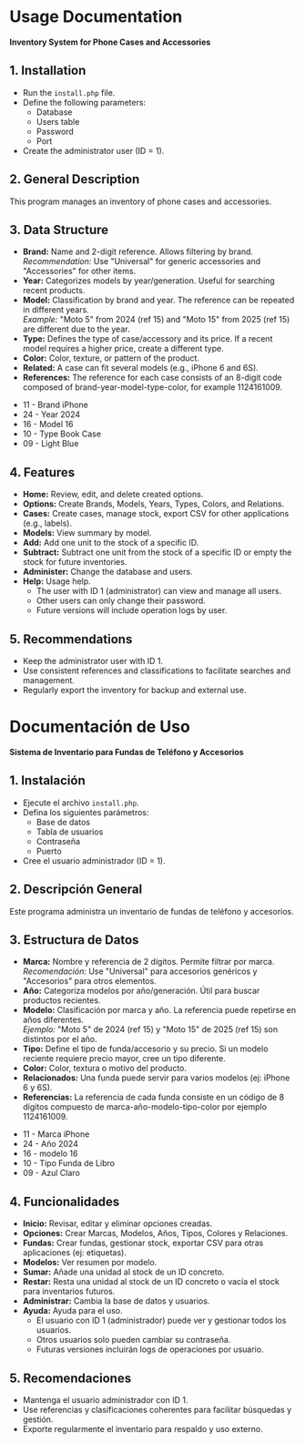 # Usage Documentation

**Inventory System for Phone Cases and Accessories**

## 1. Installation

- Run the `install.php` file.
- Define the following parameters:
  - Database
  - Users table
  - Password
  - Port
- Create the administrator user (ID = 1).

## 2. General Description

This program manages an inventory of phone cases and accessories.

## 3. Data Structure

- **Brand:** Name and 2-digit reference. Allows filtering by brand.  
   _Recommendation:_ Use "Universal" for generic accessories and "Accessories" for other items.
- **Year:** Categorizes models by year/generation. Useful for searching recent products.
- **Model:** Classification by brand and year. The reference can be repeated in different years.  
   _Example:_ "Moto 5" from 2024 (ref 15) and "Moto 15" from 2025 (ref 15) are different due to the year.
- **Type:** Defines the type of case/accessory and its price. If a recent model requires a higher price, create a different type.
- **Color:** Color, texture, or pattern of the product.
- **Related:** A case can fit several models (e.g., iPhone 6 and 6S).
- **References:** The reference for each case consists of an 8-digit code composed of brand-year-model-type-color, for example 1124161009.
<ul>
<li>11 - Brand iPhone</li>
<li>24 - Year 2024 </li>
<li>16 - Model 16</li>
<li>10 - Type Book Case</li>
<li>09 - Light Blue</li>
</ul>

## 4. Features

- **Home:** Review, edit, and delete created options.
- **Options:** Create Brands, Models, Years, Types, Colors, and Relations.
- **Cases:** Create cases, manage stock, export CSV for other applications (e.g., labels).
- **Models:** View summary by model.
- **Add:** Add one unit to the stock of a specific ID.
- **Subtract:** Subtract one unit from the stock of a specific ID or empty the stock for future inventories.
- **Administer:** Change the database and users.
- **Help:** Usage help.
  - The user with ID 1 (administrator) can view and manage all users.
  - Other users can only change their password.
  - Future versions will include operation logs by user.

## 5. Recommendations

- Keep the administrator user with ID 1.
- Use consistent references and classifications to facilitate searches and management.
- Regularly export the inventory for backup and external use.

# Documentación de Uso

**Sistema de Inventario para Fundas de Teléfono y Accesorios**

## 1. Instalación

- Ejecute el archivo `install.php`.
- Defina los siguientes parámetros:
  - Base de datos
  - Tabla de usuarios
  - Contraseña
  - Puerto
- Cree el usuario administrador (ID = 1).

## 2. Descripción General

Este programa administra un inventario de fundas de teléfono y accesorios.

## 3. Estructura de Datos

- **Marca:** Nombre y referencia de 2 dígitos. Permite filtrar por marca.  
   _Recomendación:_ Use "Universal" para accesorios genéricos y "Accesorios" para otros elementos.
- **Año:** Categoriza modelos por año/generación. Útil para buscar productos recientes.
- **Modelo:** Clasificación por marca y año. La referencia puede repetirse en años diferentes.  
   _Ejemplo:_ "Moto 5" de 2024 (ref 15) y "Moto 15" de 2025 (ref 15) son distintos por el año.
- **Tipo:** Define el tipo de funda/accesorio y su precio. Si un modelo reciente requiere precio mayor, cree un tipo diferente.
- **Color:** Color, textura o motivo del producto.
- **Relacionados:** Una funda puede servir para varios modelos (ej: iPhone 6 y 6S).
- **Referencias:** La referencia de cada funda consiste en un código de 8 dígitos compuesto de marca-año-modelo-tipo-color por ejemplo 1124161009.
<ul>
<li>11 - Marca iPhone</li>
<li>24 - Año 2024 </li>
<li>16 - modelo 16</li>
<li>10 - Tipo Funda de Libro</li>
<li>09 - Azul Claro</li>
</ul>

## 4. Funcionalidades

- **Inicio:** Revisar, editar y eliminar opciones creadas.
- **Opciones:** Crear Marcas, Modelos, Años, Tipos, Colores y Relaciones.
- **Fundas:** Crear fundas, gestionar stock, exportar CSV para otras aplicaciones (ej: etiquetas).
- **Modelos:** Ver resumen por modelo.
- **Sumar:** Añade una unidad al stock de un ID concreto.
- **Restar:** Resta una unidad al stock de un ID concreto o vacía el stock para inventarios futuros.
- **Administrar:** Cambia la base de datos y usuarios.
- **Ayuda:** Ayuda para el uso.
  - El usuario con ID 1 (administrador) puede ver y gestionar todos los usuarios.
  - Otros usuarios solo pueden cambiar su contraseña.
  - Futuras versiones incluirán logs de operaciones por usuario.

## 5. Recomendaciones

- Mantenga el usuario administrador con ID 1.
- Use referencias y clasificaciones coherentes para facilitar búsquedas y gestión.
- Exporte regularmente el inventario para respaldo y uso externo.
